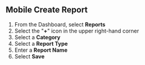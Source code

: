 ## Mobile Create Report

1. From the Dashboard, select **Reports**
2. Select the "**+**" icon in the upper right-hand corner
3. Select a **Category**
4. Select a **Report Type**
5. Enter a **Report Name**
6. Select **Save**
